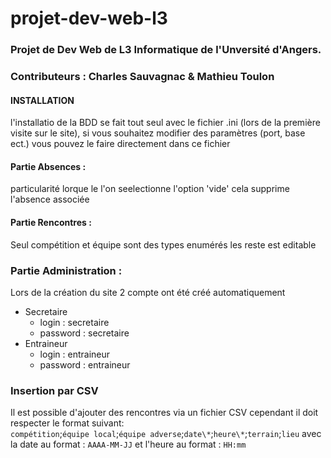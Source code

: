 # projet-dev-web-l3
### Projet de Dev Web de L3 Informatique de l'Unversité d'Angers.
### Contributeurs : Charles Sauvagnac & Mathieu Toulon

#### INSTALLATION
l'installatio de la BDD se fait tout seul avec le fichier .ini (lors de la première visite sur le site), si vous souhaitez modifier des paramètres (port, base ect.) vous pouvez le faire directement dans ce fichier

#### Partie Absences :
 particularité lorque le l'on seelectionne l'option 'vide' cela supprime l'absence associée

#### Partie Rencontres :
 Seul compétition et équipe sont des types enumérés les reste est editable

### Partie Administration :
 Lors de la création du site 2 compte ont été créé automatiquement
* Secretaire
  * login : secretaire
  * password : secretaire
* Entraineur
  * login : entraineur
  * password : entraineur

### Insertion par CSV
Il est possible d'ajouter des rencontres via un fichier CSV
cependant il doit respecter le format suivant:<br/>
`compétition`;`équipe local`;`équipe adverse`;`date\*`;`heure\*`;`terrain`;`lieu`
avec la date au format : `AAAA-MM-JJ`
et l'heure au format : `HH:mm`
